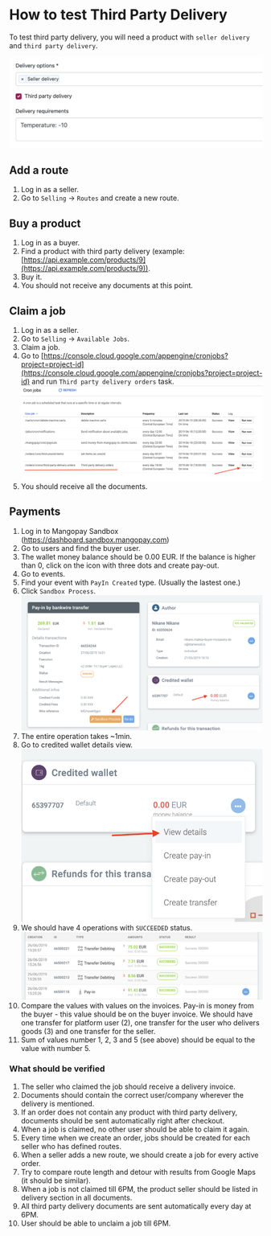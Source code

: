 # How to test Third Party Delivery

To test third party delivery, you will need a product with `seller delivery` and `third party delivery`.

![Product - third party delivery](./images/product-third-party-delivery.png "Product - third party delivery")

## Add a route

1. Log in as a seller.
2. Go to `Selling` -> `Routes` and create a new route.

## Buy a product

1. Log in as a buyer.
2. Find a product with third party delivery (example: [https://api.example.com/products/9](https://api.example.com/products/9)).
3. Buy it.
4. You should not receive any documents at this point.

## Claim a job

1. Log in as a seller.
2. Go to `Selling` -> `Available Jobs`.
3. Claim a job.
4. Go to [https://console.cloud.google.com/appengine/cronjobs?project=project-id](https://console.cloud.google.com/appengine/cronjobs?project=project-id) and run `Third party delivery orders` task.
   ![Third party delivery - cron](./images/third-party-delivery-cron.png "Third party delivery - cron")
5. You should receive all the documents.

## Payments

1. Log in to Mangopay Sandbox (https://dashboard.sandbox.mangopay.com)
2. Go to users and find the buyer user.
3. The wallet money balance should be 0.00 EUR. If the balance is higher than 0, click on the icon with three dots and create pay-out.
4. Go to events.
5. Find your event with `PayIn Created` type. (Usually the lastest one.)
6. Click `Sandbox Process`.
   ![Mangopay event card](./images/mangopay-event-card.png "Mangopay event card")
7. The entire operation takes ~1min.
8. Go to credited wallet details view.
   ![Mangopay wallet details](./images/mangopay-wallet-details.png "Mangopay wallet details")
9. We should have 4 operations with `SUCCEEDED` status.
   ![Mangopay wallet transactions](./images/mangopay-wallet-transactions.png "Mangopay wallet transactions")
10. Compare the values with values on the invoices. Pay-in is money from the buyer - this value should be on the buyer invoice. We should have one transfer for platform user (2), one transfer for the user who delivers goods (3) and one transfer for the seller.
11. Sum of values number 1, 2, 3 and 5 (see above) should be equal to the value with number 5.

### What should be verified

1. The seller who claimed the job should receive a delivery invoice.
2. Documents should contain the correct user/company wherever the delivery is mentioned.
3. If an order does not contain any product with third party delivery, documents should be sent automatically right after checkout.
4. When a job is claimed, no other user should be able to claim it again.
5. Every time when we create an order, jobs should be created for each seller who has defined routes.
6. When a seller adds a new route, we should create a job for every active order.
7. Try to compare route length and detour with results from Google Maps (it should be similar).
8. When a job is not claimed till 6PM, the product seller should be listed in delivery section in all documents.
9. All third party delivery documents are sent automatically every day at 6PM.
10. User should be able to unclaim a job till 6PM.
